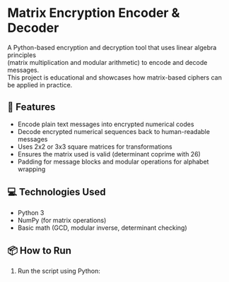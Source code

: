 # Matrix Encryption Encoder & Decoder

A Python-based encryption and decryption tool that uses linear algebra principles  
(matrix multiplication and modular arithmetic) to encode and decode messages.  
This project is educational and showcases how matrix-based ciphers can be applied in practice.

## 🔐 Features
- Encode plain text messages into encrypted numerical codes
- Decode encrypted numerical sequences back to human-readable messages
- Uses 2x2 or 3x3 square matrices for transformations
- Ensures the matrix used is valid (determinant coprime with 26)
- Padding for message blocks and modular operations for alphabet wrapping

## 💻 Technologies Used
- Python 3
- NumPy (for matrix operations)
- Basic math (GCD, modular inverse, determinant checking)

## 📦 How to Run
1. Run the script using Python:
